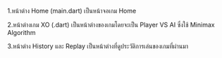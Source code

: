 1.หน้าต่าง Home (main.dart)
เป็นหน้าจอเกม Home

2.หน้าต่างเกม XO (.dart)
เป็นหน้าต่างของเกมโดยจะเป็น Player VS AI ซึ่งใช้ Minimax Algorithm

3.หน้าต่าง History และ Replay
เป็นหน้าต่างที่ดูประวัติการเล่นของเกมที่ผ่านมา

